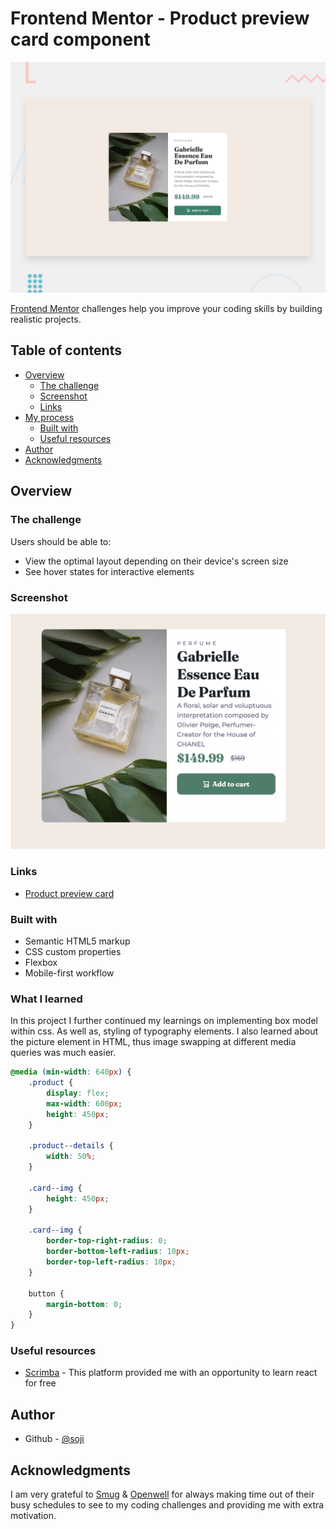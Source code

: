 # Frontend Mentor - Product preview card component

![Design preview for the Product preview card component coding challenge](./design/desktop-preview.jpg)

[Frontend Mentor](https://www.frontendmentor.io) challenges help you improve your coding skills by building realistic projects.

## Table of contents

- [Overview](#overview)
  - [The challenge](#the-challenge)
  - [Screenshot](#screenshot)
  - [Links](#links)
- [My process](#my-process)
  - [Built with](#built-with)
  - [Useful resources](#useful-resources)
- [Author](#author)
- [Acknowledgments](#acknowledgments)

## Overview

### The challenge

Users should be able to:

- View the optimal layout depending on their device's screen size
- See hover states for interactive elements

### Screenshot

![](./images/screenshot.png)

### Links

- [Product preview card](https://product-preview-component-five.vercel.app/)

### Built with

- Semantic HTML5 markup
- CSS custom properties
- Flexbox
- Mobile-first workflow

### What I learned

In this project I further continued my learnings on implementing box model within css. As well as, styling of typography elements.
I also learned about the picture element in HTML, thus image swapping at different media queries was much easier.

```css
@media (min-width: 640px) {
	.product {
		display: flex;
		max-width: 600px;
		height: 450px;
	}

	.product--details {
		width: 50%;
	}

	.card--img {
		height: 450px;
	}

	.card--img {
		border-top-right-radius: 0;
		border-bottom-left-radius: 10px;
		border-top-left-radius: 10px;
	}

	button {
		margin-bottom: 0;
	}
}
```

### Useful resources

- [Scrimba](https://scrimba.com/learn/learnreact) - This platform provided me with an opportunity to learn react for free

## Author

- Github - [@soji](https://github.com/soji-opa)

## Acknowledgments

I am very grateful to [Smug](https://github.com/theadusamuel) & [Openwell](https://github.com/openwell) for always making time out of their busy schedules to see to my coding challenges and providing me with extra motivation.
